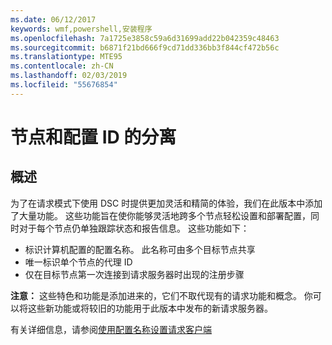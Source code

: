 ```yaml
---
ms.date: 06/12/2017
keywords: wmf,powershell,安装程序
ms.openlocfilehash: 7a1725e3858c59a6d31699add22b042359c48463
ms.sourcegitcommit: b6871f21bd666f9cd71dd336bb3f844cf472b56c
ms.translationtype: MTE95
ms.contentlocale: zh-CN
ms.lasthandoff: 02/03/2019
ms.locfileid: "55676854"
---
```

# <a name="separation-of-node-and-configuration-ids"></a>节点和配置 ID 的分离

## <a name="overview"></a>概述

为了在请求模式下使用 DSC 时提供更加灵活和精简的体验，我们在此版本中添加了大量功能。 这些功能旨在使你能够灵活地跨多个节点轻松设置和部署配置，同时对于每个节点仍单独跟踪状态和报告信息。
这些功能如下：

* 标识计算机配置的配置名称。 此名称可由多个目标节点共享
* 唯一标识单个节点的代理 ID
* 仅在目标节点第一次连接到请求服务器时出现的注册步骤

**注意：** 这些特色和功能是添加进来的，它们不取代现有的请求功能和概念。 你可以将这些新功能或将较旧的功能用于此版本中发布的新请求服务器。

有关详细信息，请参阅[使用配置名称设置请求客户端](https://msdn.microsoft.com/powershell/dsc/pullclientconfignames)
